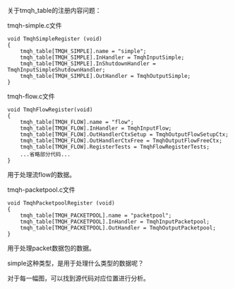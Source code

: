 关于tmqh_table的注册内容问题：

tmqh-simple.c文件

```
void TmqhSimpleRegister (void)
{
    tmqh_table[TMQH_SIMPLE].name = "simple";
    tmqh_table[TMQH_SIMPLE].InHandler = TmqhInputSimple;
    tmqh_table[TMQH_SIMPLE].InShutdownHandler = TmqhInputSimpleShutdownHandler;
    tmqh_table[TMQH_SIMPLE].OutHandler = TmqhOutputSimple;
}
```



tmqh-flow.c文件

```
void TmqhFlowRegister(void)
{
    tmqh_table[TMQH_FLOW].name = "flow";
    tmqh_table[TMQH_FLOW].InHandler = TmqhInputFlow;
    tmqh_table[TMQH_FLOW].OutHandlerCtxSetup = TmqhOutputFlowSetupCtx;
    tmqh_table[TMQH_FLOW].OutHandlerCtxFree = TmqhOutputFlowFreeCtx;
    tmqh_table[TMQH_FLOW].RegisterTests = TmqhFlowRegisterTests;
    ...省略部分代码...
}
```

用于处理流flow的数据。



tmqh-packetpool.c文件

```
void TmqhPacketpoolRegister (void)
{
    tmqh_table[TMQH_PACKETPOOL].name = "packetpool";
    tmqh_table[TMQH_PACKETPOOL].InHandler = TmqhInputPacketpool;
    tmqh_table[TMQH_PACKETPOOL].OutHandler = TmqhOutputPacketpool;
}
```

用于处理packet数据包的数据。



simple这种类型，是用于处理什么类型的数据呢？

对于每一幅图，可以找到源代码对应位置进行分析。

